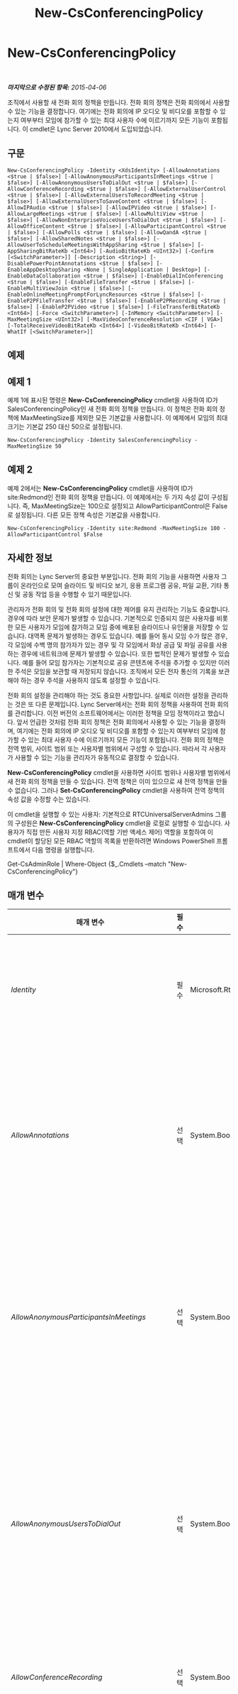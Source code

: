 ﻿---
title: New-CsConferencingPolicy
TOCTitle: New-CsConferencingPolicy
ms:assetid: f343bfcc-f296-4935-aa4c-94658dacace7
ms:mtpsurl: https://technet.microsoft.com/ko-kr/library/Gg413019(v=OCS.15)
ms:contentKeyID: 49305506
ms.date: 08/24/2015
mtps_version: v=OCS.15
ms.translationtype: HT
---

# New-CsConferencingPolicy

 

_**마지막으로 수정된 항목:** 2015-04-06_

조직에서 사용할 새 전화 회의 정책을 만듭니다. 전화 회의 정책은 전화 회의에서 사용할 수 있는 기능을 결정합니다. 여기에는 전화 회의에 IP 오디오 및 비디오를 포함할 수 있는지 여부부터 모임에 참가할 수 있는 최대 사용자 수에 이르기까지 모든 기능이 포함됩니다. 이 cmdlet은 Lync Server 2010에서 도입되었습니다.

## 구문

    New-CsConferencingPolicy -Identity <XdsIdentity> [-AllowAnnotations <$true | $false>] [-AllowAnonymousParticipantsInMeetings <$true | $false>] [-AllowAnonymousUsersToDialOut <$true | $false>] [-AllowConferenceRecording <$true | $false>] [-AllowExternalUserControl <$true | $false>] [-AllowExternalUsersToRecordMeeting <$true | $false>] [-AllowExternalUsersToSaveContent <$true | $false>] [-AllowIPAudio <$true | $false>] [-AllowIPVideo <$true | $false>] [-AllowLargeMeetings <$true | $false>] [-AllowMultiView <$true | $false>] [-AllowNonEnterpriseVoiceUsersToDialOut <$true | $false>] [-AllowOfficeContent <$true | $false>] [-AllowParticipantControl <$true | $false>] [-AllowPolls <$true | $false>] [-AllowQandA <$true | $false>] [-AllowSharedNotes <$true | $false>] [-AllowUserToScheduleMeetingsWithAppSharing <$true | $false>] [-AppSharingBitRateKb <Int64>] [-AudioBitRateKb <UInt32>] [-Confirm [<SwitchParameter>]] [-Description <String>] [-DisablePowerPointAnnotations <$true | $false>] [-EnableAppDesktopSharing <None | SingleApplication | Desktop>] [-EnableDataCollaboration <$true | $false>] [-EnableDialInConferencing <$true | $false>] [-EnableFileTransfer <$true | $false>] [-EnableMultiViewJoin <$true | $false>] [-EnableOnlineMeetingPromptForLyncResources <$true | $false>] [-EnableP2PFileTransfer <$true | $false>] [-EnableP2PRecording <$true | $false>] [-EnableP2PVideo <$true | $false>] [-FileTransferBitRateKb <Int64>] [-Force <SwitchParameter>] [-InMemory <SwitchParameter>] [-MaxMeetingSize <UInt32>] [-MaxVideoConferenceResolution <CIF | VGA>] [-TotalReceiveVideoBitRateKb <Int64>] [-VideoBitRateKb <Int64>] [-WhatIf [<SwitchParameter>]]

## 예제

## 예제 1

예제 1에 표시된 명령은 **New-CsConferencingPolicy** cmdlet을 사용하여 ID가 SalesConferencingPolicy인 새 전화 회의 정책을 만듭니다. 이 정책은 전화 회의 정책에 MaxMeetingSize를 제외한 모든 기본값을 사용합니다. 이 예제에서 모임의 최대 크기는 기본값 250 대신 50으로 설정됩니다.

    New-CsConferencingPolicy -Identity SalesConferencingPolicy -MaxMeetingSize 50

## 예제 2

예제 2에서는 **New-CsConferencingPolicy** cmdlet을 사용하여 ID가 site:Redmond인 전화 회의 정책을 만듭니다. 이 예제에서는 두 가지 속성 값이 구성됩니다. 즉, MaxMeetingSize는 100으로 설정되고 AllowParticipantControl은 False로 설정됩니다. 다른 모든 정책 속성은 기본값을 사용합니다.

    New-CsConferencingPolicy -Identity site:Redmond -MaxMeetingSize 100 -AllowParticipantControl $False

## 자세한 정보

전화 회의는 Lync Server의 중요한 부분입니다. 전화 회의 기능을 사용하면 사용자 그룹이 온라인으로 모여 슬라이드 및 비디오 보기, 응용 프로그램 공유, 파일 교환, 기타 통신 및 공동 작업 등을 수행할 수 있기 때문입니다.

관리자가 전화 회의 및 전화 회의 설정에 대한 제어를 유지 관리하는 기능도 중요합니다. 경우에 따라 보안 문제가 발생할 수 있습니다. 기본적으로 인증되지 않은 사용자를 비롯한 모든 사용자가 모임에 참가하고 모임 중에 배포된 슬라이드나 유인물을 저장할 수 있습니다. 대역폭 문제가 발생하는 경우도 있습니다. 예를 들어 동시 모임 수가 많은 경우, 각 모임에 수백 명의 참가자가 있는 경우 및 각 모임에서 화상 공급 및 파일 공유를 사용하는 경우에 네트워크에 문제가 발생할 수 있습니다. 또한 법적인 문제가 발생할 수 있습니다. 예를 들어 모임 참가자는 기본적으로 공유 콘텐츠에 주석을 추가할 수 있지만 이러한 주석은 모임을 보관할 때 저장되지 않습니다. 조직에서 모든 전자 통신의 기록을 보관해야 하는 경우 주석을 사용하지 않도록 설정할 수 있습니다.

전화 회의 설정을 관리해야 하는 것도 중요한 사항입니다. 실제로 이러한 설정을 관리하는 것은 또 다른 문제입니다. Lync Server에서는 전화 회의 정책을 사용하여 전화 회의를 관리합니다. 이전 버전의 소프트웨어에서는 이러한 정책을 모임 정책이라고 했습니다. 앞서 언급한 것처럼 전화 회의 정책은 전화 회의에서 사용할 수 있는 기능을 결정하며, 여기에는 전화 회의에 IP 오디오 및 비디오를 포함할 수 있는지 여부부터 모임에 참가할 수 있는 최대 사용자 수에 이르기까지 모든 기능이 포함됩니다. 전화 회의 정책은 전역 범위, 사이트 범위 또는 사용자별 범위에서 구성할 수 있습니다. 따라서 각 사용자가 사용할 수 있는 기능을 관리자가 유동적으로 결정할 수 있습니다.

**New-CsConferencingPolicy** cmdlet을 사용하면 사이트 범위나 사용자별 범위에서 새 전화 회의 정책을 만들 수 있습니다. 전역 정책은 이미 있으므로 새 전역 정책을 만들 수 없습니다. 그러나 **Set-CsConferencingPolicy** cmdlet을 사용하여 전역 정책의 속성 값을 수정할 수는 있습니다.

이 cmdlet을 실행할 수 있는 사용자: 기본적으로 RTCUniversalServerAdmins 그룹의 구성원은 **New-CsConferencingPolicy** cmdlet을 로컬로 실행할 수 있습니다. 사용자가 직접 만든 사용자 지정 RBAC(역할 기반 액세스 제어) 역할을 포함하여 이 cmdlet이 할당된 모든 RBAC 역할의 목록을 반환하려면 Windows PowerShell 프롬프트에서 다음 명령을 실행합니다.

Get-CsAdminRole | Where-Object {$\_.Cmdlets –match "New-CsConferencingPolicy"}

## 매개 변수


<table>
<colgroup>
<col style="width: 25%" />
<col style="width: 25%" />
<col style="width: 25%" />
<col style="width: 25%" />
</colgroup>
<thead>
<tr class="header">
<th>매개 변수</th>
<th>필수</th>
<th>유형</th>
<th>설명</th>
</tr>
</thead>
<tbody>
<tr class="odd">
<td><p><em>Identity</em></p></td>
<td><p>필수</p></td>
<td><p>Microsoft.Rtc.Management.Xds.XdsIdentity</p></td>
<td><p>만들 전화 회의 정책의 고유 식별자입니다. 전화 회의 정책은 사이트 범위나 사용자별 범위에서 만들 수 있습니다. 사이트 정책을 만들려면 -Identity site:Redmond와 유사한 구문을 사용합니다. 사용자별 정책을 만들려면 -Identity SalesConferencingPolicy와 유사한 구문을 사용합니다.</p></td>
</tr>
<tr class="even">
<td><p><em>AllowAnnotations</em></p></td>
<td><p>선택</p></td>
<td><p>System.Boolean</p></td>
<td><p>참가자가 모임 중에 공유되는 콘텐츠에 대해 화면 주석을 사용하도록 허용할지 여부를 나타냅니다. 또한 이 설정은 전화 회의에서 화이트보드가 허용되는지 여부를 결정합니다. 기본값은 True입니다.</p>
<p>주석은 다른 모임 콘텐츠와 함께 보관되지 않습니다.</p>
<p>이 설정은 전화 회의를 주최하는 사용자에게 적용됩니다. False로 설정하면 이 정책의 영향을 받는 사용자가 만든 전화 회의에 주석이 포함되지 않습니다. 그러나 주석이 허용되는 다른 전화 회의에는 참가할 수 있습니다.</p></td>
</tr>
<tr class="odd">
<td><p><em>AllowAnonymousParticipantsInMeetings</em></p></td>
<td><p>선택</p></td>
<td><p>System.Boolean</p></td>
<td><p>익명 사용자가 모임에 참가할 수 있는지 여부를 나타냅니다. False로 설정하면 인증된 사용자(즉, 사용자의 Active Directory 도메인 서비스 또는 페더레이션 파트너의 Active Directory에 로그온한 사용자)만 모임에 참가할 수 있습니다. 기본값은 True입니다.</p>
<p>이 설정은 전화 회의를 주최하는 사용자에게 적용됩니다. False로 설정하면 이 정책의 영향을 받는 사용자가 만든 전화 회의에 익명 참가자가 허용되지 않습니다. 그러나 익명 참가자가 허용되는 다른 전화 회의에는 참가할 수 있습니다.</p>
<p></p></td>
</tr>
<tr class="even">
<td><p><em>AllowAnonymousUsersToDialOut</em></p></td>
<td><p>선택</p></td>
<td><p>System.Boolean</p></td>
<td><p>익명 사용자(인증되지 않은 사용자)가 전화 접속 전화를 사용하여 전화 회의에 참가할 수 있는지 여부를 나타냅니다. 전화 접속 전화를 사용하면 전화 회의 서버에서 사용자에게 전화를 겁니다. 사용자가 전화를 받으면 전화 회의에 참가하게 됩니다.</p>
<p>전화 접속 회의는 이 설정이 False로 설정된 경우에도 허용됩니다.</p>
<p>이 설정은 전화 회의를 주최하는 사용자에게 적용됩니다. False로 설정하면 이 정책의 영향을 받는 사용자가 만든 전화 회의에서 익명 참가자가 전화 걸기를 통해 회의에 참가할 수 없습니다. 그러나 사용자는 익명 사용자가 전화 걸기를 통해 참가할 수 있는 다른 전화 회의에 참가할 수 있습니다.</p>
<p>기본값은 False입니다.</p></td>
</tr>
<tr class="odd">
<td><p><em>AllowConferenceRecording</em></p></td>
<td><p>선택</p></td>
<td><p>System.Boolean</p></td>
<td><p>사용자가 모임을 기록할 수 있는지 여부를 나타냅니다. 기본값은 False입니다.</p>
<p>이 설정은 전화 회의 참가 중인 모든 사용자에게 적용됩니다.</p></td>
</tr>
<tr class="even">
<td><p><em>AllowExternalUserControl</em></p></td>
<td><p>선택</p></td>
<td><p>System.Boolean</p></td>
<td><p>외부 사용자(익명 사용자 또는 페더레이션 사용자)가 공유 응용 프로그램 또는 데스크톱을 제어할 수 있는지 여부를 나타냅니다. 기본값은 False입니다.</p>
<p>이 설정은 전화 회의 및 피어 투 피어 통신 세션 둘 다에 대해 사용자 수준에서 적용됩니다. 즉, 세션의 일부 사용자는 공유 응용 프로그램 또는 데스크톱에 대한 제어 권한을 외부 사용자에게 부여할 수 있고 다른 사용자는 제어 권한을 부여할 수 없습니다.</p>
<p></p></td>
</tr>
<tr class="odd">
<td><p><em>AllowExternalUsersToRecordMeeting</em></p></td>
<td><p>선택</p></td>
<td><p>System.Boolean</p></td>
<td><p>외부 사용자(익명 사용자 또는 페더레이션 사용자)가 모임을 기록할 수 있는지 여부를 나타냅니다. 기본값은 False입니다.</p>
<p>이 설정은 전화 회의를 주최하는 사용자에게 적용됩니다. False로 설정하면 이 정책의 영향을 받는 사용자가 만든 전화 회의에서 외부 사용자의 전화 회의 기록이 허용되지 않습니다. 그러나 외부 사용자의 모임 기록이 허용되는 다른 전화 회의에는 참가할 수 있습니다.</p>
<p>이 설정은 AllowConferenceRecording 속성을 True로 설정한 경우에만 적용됩니다.</p></td>
</tr>
<tr class="even">
<td><p><em>AllowExternalUsersToSaveContent</em></p></td>
<td><p>선택</p></td>
<td><p>System.Boolean</p></td>
<td><p>외부 사용자(즉, 현재 네트워크에 로그온하지 않은 사용자)가 유인물, 슬라이드 및 기타 모임 콘텐츠를 저장할 수 있는지 여부를 나타냅니다. 기본값은 True입니다.</p>
<p>이 설정은 전화 회의를 주최하는 사용자에게 적용됩니다. False로 설정하면 이 정책의 영향을 받는 사용자가 만든 전화 회의에서 외부 사용자의 콘텐츠 저장이 허용되지 않습니다. 그러나 외부 사용자의 콘텐츠 저장이 허용되는 다른 전화 회의에는 참가할 수 있습니다.</p>
<p></p></td>
</tr>
<tr class="odd">
<td><p><em>AllowIPAudio</em></p></td>
<td><p>선택</p></td>
<td><p>System.Boolean</p></td>
<td><p>모임에서 컴퓨터 오디오가 허용되는지 여부를 나타냅니다. 기본값은 True입니다.</p>
<p>이 설정은 전화 회의를 주최하는 사용자에게 적용됩니다. False로 설정하면 이 정책의 영향을 받는 사용자가 만든 전화 회의에 IP 오디오가 허용되지 않습니다. 그러나 IP 오디오가 허용되는 다른 전화 회의에는 참가할 수 있습니다.</p></td>
</tr>
<tr class="even">
<td><p><em>AllowIPVideo</em></p></td>
<td><p>선택</p></td>
<td><p>System.Boolean</p></td>
<td><p>모임에서 컴퓨터 비디오가 허용되는지 여부를 나타냅니다. 기본값은 True입니다.</p>
<p>이 설정은 전화 회의를 주최하는 사용자에게 적용됩니다. False로 설정하면 이 정책의 영향을 받는 사용자가 만든 전화 회의에 IP 비디오가 허용되지 않습니다. 그러나 IP 비디오가 허용되는 다른 전화 회의에는 참가할 수 있습니다.</p>
<p></p></td>
</tr>
<tr class="odd">
<td><p><em>AllowLargeMeetings</em></p></td>
<td><p>선택</p></td>
<td><p>System.Boolean</p></td>
<td><p>True로 설정하면 모든 온라인 모임이 &quot;대규모 모임&quot;으로 처리됩니다. 대규모 모임에서는 참가자에게 발송되는 알림의 수와 기본적으로 전송되는 모임 명단의 크기에 제한이 적용됩니다.</p>
<p>기본값은 False($False)입니다.</p></td>
</tr>
<tr class="even">
<td><p><em>AllowMultiView</em></p></td>
<td><p>선택</p></td>
<td><p>System.Boolean</p></td>
<td><p>True(기본값)로 설정하면 사용자가 다중 뷰를 사용할 수 있는 전화 회의(클라이언트가 지정된 전화 회의 중에 여러 비디오 스트림을 수신할 수 있음)를 예약할 수 있습니다. 이 설정은 전화 회의를 주최하는 사용자에게 적용됩니다. False로 설정하면 이 정책의 영향을 받는 사용자가 만든 전화 회의에 다중 뷰를 포함할 수 없습니다. 그러나 다중 뷰가 허용되는 다른 전화 회의에는 참가할 수 있습니다.</p></td>
</tr>
<tr class="odd">
<td><p><em>AllowNonEnterpriseVoiceUsersToDialOut</em></p></td>
<td><p>선택</p></td>
<td><p>System.Boolean</p></td>
<td><p>Enterprise Voice에 대해 사용하도록 설정되지 않은 사용자가 전화 접속 전화를 사용하여 전화 회의에 참가할 수 있는지 여부를 나타냅니다. 전화 접속 전화를 사용하면 전화 회의 서버에서 사용자에게 전화를 겁니다. 사용자가 전화를 받으면 전화 회의에 참가하게 됩니다.</p>
<p>전화 접속 회의는 이 설정이 False로 설정된 경우에도 허용됩니다.</p>
<p>이 설정은 전화 회의를 주최하는 사용자에게 적용됩니다. False로 설정하면 이 정책의 영향을 받는 사용자가 만든 전화 회의에서는 Enterprise Voice에 대해 사용하도록 설정되지 않은 사용자가 전화 걸기를 통해 회의에 참가할 수 없습니다. 그러나 사용자는 Enterprise Voice에 대해 사용하도록 설정되지 않은 사용자가 전화 걸기를 통해 참가할 수 있는 다른 전화 회의에는 참가할 수 있습니다.</p>
<p>기본값은 False($False)입니다.</p></td>
</tr>
<tr class="even">
<td><p><em>AllowOfficeContent</em></p></td>
<td><p>선택</p></td>
<td><p>System.Boolean</p></td>
<td><p>False로 설정하면 사용자가 전화 회의에서 Office 콘텐츠를 사용할 수 없게 됩니다.</p></td>
</tr>
<tr class="odd">
<td><p><em>AllowParticipantControl</em></p></td>
<td><p>선택</p></td>
<td><p>System.Boolean</p></td>
<td><p>모임 참가자가 모임 중에 공유되는 응용 프로그램 또는 바탕 화면을 제어할 수 있는지 여부를 나타냅니다. 기본값은 True입니다.</p>
<p>이 설정은 전화 회의를 주최하는 사용자에게 적용됩니다. False로 설정하면 이 정책의 영향을 받는 사용자가 만든 전화 회의에 참가자 제어가 허용되지 않습니다. 그러나 참가자 제어가 허용되는 다른 전화 회의에는 참가할 수 있습니다.</p>
<p></p></td>
</tr>
<tr class="even">
<td><p><em>AllowPolls</em></p></td>
<td><p>선택</p></td>
<td><p>System.Boolean</p></td>
<td><p>사용자가 모임 중에 온라인 설문 조사를 수행할 수 있는지 여부를 나타냅니다. 기본값은 True입니다.</p>
<p>이 설정은 전화 회의를 주최하는 사용자에게 적용됩니다. False로 설정하면 이 정책의 영향을 받는 사용자가 만든 전화 회의에 폴링이 허용되지 않습니다. 그러나 폴링이 허용되는 다른 전화 회의에는 참가할 수 있습니다.</p></td>
</tr>
<tr class="odd">
<td><p><em>AllowQandA</em></p></td>
<td><p>선택</p></td>
<td><p>System.Boolean</p></td>
<td><p>True(기본값)로 설정하면 사용자가 자신이 구성한 모든 온라인 회의에 질문과 대답 관리자를 포함할 수 있습니다. False로 설정하면 사용자는 자신이 구성한 모든 회의에 질문과 대답 관리자를 포함할 수 없습니다.</p>
<p>이 설정은 회의를 구성한 사용자에게 적용됩니다. False로 설정하면 이 정책의 영향을 받는 사용자가 만든 회의에서 질문과 대답 관리자를 사용할 수 없습니다. 하지만 사용자는 폴링이 허용된 다른 회의에서 질문과 대답 관리자를 사용할 수 있습니다.</p></td>
</tr>
<tr class="even">
<td><p><em>AllowSharedNotes</em></p></td>
<td><p>선택</p></td>
<td><p>System.Boolean</p></td>
<td><p>True(기본값)로 설정하면 전화 회의에 연결된 열려 있는 모든 OneNote 전자 필기장이 전화 회의 참가자, 전화 회의 중에 공유되는 콘텐츠에 대한 세부 사항 등의 정보로 자동 업데이트됩니다.</p></td>
</tr>
<tr class="odd">
<td><p><em>AllowUserToScheduleMeetingsWithAppSharing</em></p></td>
<td><p>선택</p></td>
<td><p>System.Boolean</p></td>
<td><p>사용자가 응용 프로그램 공유를 포함하는 모임을 구성할 수 있는지 여부를 나타냅니다. 기본값은 True입니다.</p>
<p>이 설정은 전화 회의를 주최하는 사용자에게 적용됩니다. False로 설정하면 이 정책의 영향을 받는 사용자가 만든 전화 회의에 응용 프로그램 공유가 허용되지 않습니다. 그러나 응용 프로그램 공유가 허용되는 다른 전화 회의에는 참가할 수 있습니다.</p></td>
</tr>
<tr class="even">
<td><p><em>AppSharingBitRateKb</em></p></td>
<td><p>선택</p></td>
<td><p>System.Int64</p></td>
<td><p>응용 프로그램 공유에 사용되는 비트 전송률(킬로비트)입니다. 기본값은 50000입니다.</p></td>
</tr>
<tr class="odd">
<td><p><em>AudioBitRateKb</em></p></td>
<td><p>선택</p></td>
<td><p>System.UInt32</p></td>
<td><p>오디오 전송에 사용되는 비트 전송률(킬로비트)입니다. 오디오 비트 전송률은 20에서 200(포함) 사이의 정수일 수 있으며, 기본값은 200입니다.</p>
<p>이 설정은 전화 회의 및 피어 투 피어 통신 세션 둘 다에 대해 사용자 수준에서 적용됩니다.</p></td>
</tr>
<tr class="even">
<td><p><em>Confirm</em></p></td>
<td><p>선택</p></td>
<td><p>System.Management.Automation.SwitchParameter</p></td>
<td><p>명령을 실행하기 전에 확인 메시지를 표시합니다.</p></td>
</tr>
<tr class="odd">
<td><p><em>Description</em></p></td>
<td><p>선택</p></td>
<td><p>System.String</p></td>
<td><p>관리자가 전화 회의 정책에 대한 설명 텍스트를 제공할 수 있습니다. 예를 들어 Description에서 정책이 할당되어야 하는 사용자를 표시할 수도 있습니다.</p></td>
</tr>
<tr class="even">
<td><p><em>DisablePowerPointAnnotations</em></p></td>
<td><p>선택</p></td>
<td><p>System.Boolean</p></td>
<td><p>True($True)로 설정하면 사용자가 전화 회의에서 사용되는 PowerPoint 슬라이드에 주석을 추가할 수 없습니다. 그러나 AllowAnnotations 속성의 값에 따라 사용자가 다른 화이트보드 기능에 액세스할 수는 있습니다. 기본값은 False(PowerPoint 주석이 허용됨)입니다.</p></td>
</tr>
<tr class="odd">
<td><p><em>EnableAppDesktopSharing</em></p></td>
<td><p>선택</p></td>
<td><p>Microsoft.Rtc.Management.WritableConfig.Policy.Meeting.EnableAppDesktopSharing</p></td>
<td><p>참가자가 모임 중에 응용 프로그램(또는 해당 데스크톱)을 공유할 수 있는지 여부를 나타냅니다. 사용 가능한 값은 다음과 같습니다.</p>
<p>Desktop. 사용자가 전체 데스크톱을 공유할 수 있습니다.</p>
<p>SingleApplication. 사용자가 단일 응용 프로그램을 공유할 수 있습니다.</p>
<p>없음. 사용자가 응용 프로그램이나 데스크톱을 공유할 수 없습니다.</p>
<p>이 설정은 사용자 수준에서 적용됩니다. 즉, 전화 회의에 참가한 일부 사용자는 자신의 데스크톱 또는 응용 프로그램을 공유할 수 있고, 같은 전화 회의의 다른 사용자는 그렇게 할 수 없습니다.</p>
<p>기본값은 Desktop입니다.</p></td>
</tr>
<tr class="even">
<td><p><em>EnableDataCollaboration</em></p></td>
<td><p>선택</p></td>
<td><p>System.Boolean</p></td>
<td><p>사용자가 화이트보드 기능, 주석 등의 데이터 공동 작업 활동을 포함하는 모임을 구성할 수 있는지 여부를 나타냅니다.</p>
<p>이 설정은 전화 회의를 주최하는 사용자에게 적용됩니다. False로 설정하면 이 정책의 영향을 받는 사용자가 만든 전화 회의에 데이터 공동 작업이 허용되지 않습니다. 그러나 데이터 공동 작업이 허용되는 다른 전화 회의에는 참가할 수 있습니다.</p></td>
</tr>
<tr class="odd">
<td><p><em>EnableDialInConferencing</em></p></td>
<td><p>선택</p></td>
<td><p>System.Boolean</p></td>
<td><p>사용자가 PSTN(공중 전화망) 전화로 전화를 걸어 모임에 참가할 수 있는지 여부를 나타냅니다. 기본값은 True입니다.</p>
<p>이 설정은 전화 회의를 주최하는 사용자에게 적용됩니다. False로 설정하면 이 정책의 영향을 받는 사용자가 만든 전화 회의에 전화 접속 회의가 허용되지 않습니다. 그러나 전화 접속 회의가 허용되는 다른 전화 회의에는 참가할 수 있습니다.</p></td>
</tr>
<tr class="even">
<td><p><em>EnableFileTransfer</em></p></td>
<td><p>선택</p></td>
<td><p>System.Boolean</p></td>
<td><p>모임 중에 모든 모임 참가자에 대한 파일 전송이 허용되는지 여부를 나타냅니다. 기본값은 True입니다.</p>
<p>이 설정은 전화 회의를 주최하는 사용자에게 적용됩니다. False로 설정하면 이 정책의 영향을 받는 사용자가 만든 전화 회의에 파일 전송이 허용되지 않습니다. 그러나 파일 전송이 허용되는 다른 전화 회의에는 참가할 수 있습니다.</p>
<p></p></td>
</tr>
<tr class="odd">
<td><p><em>EnableMultiViewJoin</em></p></td>
<td><p>선택</p></td>
<td><p>System.Boolean</p></td>
<td><p>True(기본값)로 설정하면 클라이언트가 다중 뷰(클라이언트가 전화 회의 중에 여러 비디오 스트림을 수신할 수 있음)를 사용하여 전화 회의 참가를 시도합니다. 참가하려는 전화 회의에서 다중 뷰가 허용되지 않으면 이 매개 변수는 무시됩니다. 이 설정은 전화 회의 및 피어 투 피어 통신 세션 둘 다에 대해 사용자 수준에서 적용됩니다. 즉, 세션에서 일부 사용자는 여러 비디오 스트림을 수신하도록 허용되지만 동일한 전화 회의의 나머지 사용자에게는 여러 비디오 스트림 수신이 허용되지 않을 수 있습니다.</p></td>
</tr>
<tr class="even">
<td><p><em>EnableOnlineMeetingPromptForLyncResources</em></p></td>
<td><p>선택</p></td>
<td><p>System.Boolean</p></td>
<td><p>True로 설정하면 사용자가 Outlook에서 모임을 예약할 때마다 방문자(예: 회의실)를 포함하라는 메시지가 나타납니다. 이는 온라인에서 개최하는 모임에 유용합니다. 기본값은 False입니다.</p></td>
</tr>
<tr class="odd">
<td><p><em>EnableP2PFileTransfer</em></p></td>
<td><p>선택</p></td>
<td><p>System.Boolean</p></td>
<td><p>모임 중에 모든 피어-투-피어 파일 전송(즉, 일부 참가자에게만 보내는 파일 전송)을 허용할지 여부를 나타냅니다. 기본값은 True입니다.</p>
<p>이 설정은 사용자 수준에서 적용됩니다. 즉, 피어-투-피어 통신 세션의 한 사용자는 파일을 전송할 수 있고 다른 사용자는 파일을 전송할 수 없습니다.</p></td>
</tr>
<tr class="even">
<td><p><em>EnableP2PRecording</em></p></td>
<td><p>선택</p></td>
<td><p>System.Boolean</p></td>
<td><p>True로 설정하면 사용자가 피어-투-피어 전화 회의 세션을 기록할 수 있습니다. 기본값은 False입니다.</p>
<p>이 설정은 사용자 수준에서 적용됩니다. 즉, 피어-투-피어 통신 세션의 한 사용자는 세션을 기록할 수 있고 다른 사용자는 세션을 기록할 수 없습니다.</p></td>
</tr>
<tr class="odd">
<td><p><em>EnableP2PVideo</em></p></td>
<td><p>선택</p></td>
<td><p>System.Boolean</p></td>
<td><p>True로 설정하면 사용자가 피어-투-피어 비디오 회의 세션에 참가할 수 있습니다. 기본값은 False입니다.</p>
<p>이 설정은 사용자 수준에서 적용됩니다. 즉, 피어-투-피어 통신 세션의 한 사용자는 비디오 세션을 사용할 수 있고 다른 사용자는 사용할 수 없습니다.</p></td>
</tr>
<tr class="even">
<td><p><em>FileTransferBitRateKb</em></p></td>
<td><p>선택</p></td>
<td><p>System.Int64</p></td>
<td><p>파일 전송에 사용되는 비트 전송률(킬로비트)입니다. 기본값은 50000입니다.</p></td>
</tr>
<tr class="odd">
<td><p><em>Force</em></p></td>
<td><p>선택</p></td>
<td><p>System.Management.Automation.SwitchParameter</p></td>
<td><p>명령을 실행할 때 발생할 수 있는 심각하지 않은 오류 메시지를 표시하지 않습니다.</p></td>
</tr>
<tr class="even">
<td><p><em>InMemory</em></p></td>
<td><p>선택</p></td>
<td><p>System.Management.Automation.SwitchParameter</p></td>
<td><p>개체를 실제로 영구 변경 사항으로 커밋하지 않고 개체 참조를 만듭니다. 이 매개 변수와 함께 호출된 이 cmdlet의 결과를 변수로 할당하면 개체 참조의 속성을 변경한 후 이 cmdlet과 일치하는 Set- cmdlet을 호출하여 해당 변경 사항을 커밋할 수 있습니다.</p></td>
</tr>
<tr class="odd">
<td><p><em>MaxMeetingSize</em></p></td>
<td><p>선택</p></td>
<td><p>System.UInt32</p></td>
<td><p>모임에 참가할 수 있는 최대 사용자 수를 나타냅니다. 최대 참가자 수에 도달한 후에는 다른 사람이 모임에 참가하려고 시도할 때 모임 정원이 찼다는 공지와 함께 참가가 거부됩니다. 이 값에 지정된 참가자 수는 32비트 정수(1에서 4,294,967,295 사이 값)일 수 있지만 권장 크기는 2에서 250까지이며 기본값은 250입니다.</p>
<div class="alert">

> [!NOTE]
> Microsoft 테스트를 기반으로 공유 풀 배포의 최대값은 250입니다. 참가자가 250명 이상인 모임을 지원하는 방법에 대한 자세한 내용은 "대규모 모임을 위한 Microsoft Lync Server 2010 지원(<A href="http://go.microsoft.com/fwlink/?linkid=242073">http://go.microsoft.com/fwlink/?linkID=242073</A>)을 참고하세요.


</div>
<p>이 설정은 전화 회의를 주최하는 사용자에게 적용됩니다. 이 정책의 영향을 받는 사용자가 만든 전화 회의에는 지정된 수보다 많은 참가자가 허용되지 않습니다. 그러나 추가 참가자가 허용되는 다른 전화 회의에는 참가할 수 있습니다.</p></td>
</tr>
<tr class="even">
<td><p><em>MaxVideoConferenceResolution</em></p></td>
<td><p>선택</p></td>
<td><p>Microsoft.Rtc.Management.WritableConfig.Policy.Meeting.MaxVideoConferenceResolution</p></td>
<td><p>모임 비디오의 최대 해상도를 나타냅니다. 사용 가능한 값은 다음과 같습니다.</p>
<p>CIF. CIF(Common Intermediate Format)의 해상도는 352 x 288픽셀입니다.</p>
<p>VGA. VGA의 해상도는 640 x 480픽셀입니다.</p>
<p>기본값은 VGA입니다.</p></td>
</tr>
<tr class="odd">
<td><p><em>TotalReceiveVideoBitRateKb</em></p></td>
<td><p>선택</p></td>
<td><p>System.Int64</p></td>
<td><p>전화 회의에서 사용되는 모든 비디오에 대해 허용되는 최대 비트 속도(초당 킬로바이트), 즉 모든 비디오 스트림의 비트 속도를 합한 값을 나타냅니다. 기본값은 초당 50,000킬로바이트입니다.</p></td>
</tr>
<tr class="even">
<td><p><em>VideoBitRateKb</em></p></td>
<td><p>선택</p></td>
<td><p>System.Int64</p></td>
<td><p>비디오 전송에 사용되는 비트 전송률(킬로비트)입니다. 기본값은 50000입니다.</p>
<p>이 설정은 전화 회의 및 피어 투 피어 통신 세션 둘 다에 대해 사용자 수준에서 적용됩니다.</p></td>
</tr>
<tr class="odd">
<td><p><em>WhatIf</em></p></td>
<td><p>선택</p></td>
<td><p>System.Management.Automation.SwitchParameter</p></td>
<td><p>명령을 실제로 실행하지 않고도 명령이 실행될 경우 발생할 수 있는 현상을 설명합니다.</p></td>
</tr>
</tbody>
</table>


## 입력 형식

없음. **New-CsConferencingPolicy** cmdlet은 파이프라인된 입력을 허용하지 않습니다.

## 반환 형식

**New-CsConferencingPolicy** cmdlet은 Microsoft.Rtc.Management.WritableConfig.Policy.Meeting.MeetingPolicy 개체의 새 인스턴스를 만듭니다.

## 참고 항목

#### 기타 리소스

[Get-CsConferencingPolicy](get-csconferencingpolicy.md)  
[Grant-CsConferencingPolicy](grant-csconferencingpolicy.md)  
[Remove-CsConferencingPolicy](remove-csconferencingpolicy.md)  
[Set-CsConferencingPolicy](set-csconferencingpolicy.md)

